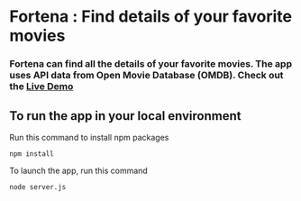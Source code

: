 # Fortena : Find details of your favorite movies

### Fortena can find all the details of your  favorite movies. The app uses API data from Open Movie Database (OMDB). Check out the **[Live Demo]()**

## To run the app in your local environment

Run this command to install npm packages

```
npm install
```

To launch the app, run this command

```
node server.js 
```


